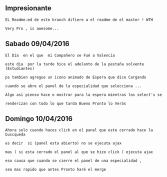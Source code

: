 ## Impresionante 

	EL Readme.md de este branch difiere a el readme de el master ! WTH 

	Very Pro , is awesome...

## Sabado 09/04/2016 

	El Día  en el que  mi Compañero se Fué a Valencia 

	este dia  por la tarde hice el adelanto de la pestaña solvente (Estudiantes)

	ps tambien agregue un icono animado de Espera que dice Cargando 

	cuando se abre el panel de la especialidad que selecciona ...

	Algo asi pienso hace o mostrar para la espera mientras los select's se 

	renderizan con todo lo que tarda Bueno Pronto lo Verás

## Domingo 10/04/2016

	Ahora solo cuando haces click en el panel que este cerrado hace la buscqueda 

	es decir  si (panel esta abierto) no se ejecuta ajax 

	mas ( si esta cerrado el panel al que se hizo click ) ejecuta ajax 

	eso causa que cuando se cierre el panel de una especialidad ,

	sea mas rapido que antes Pronto haré el merge